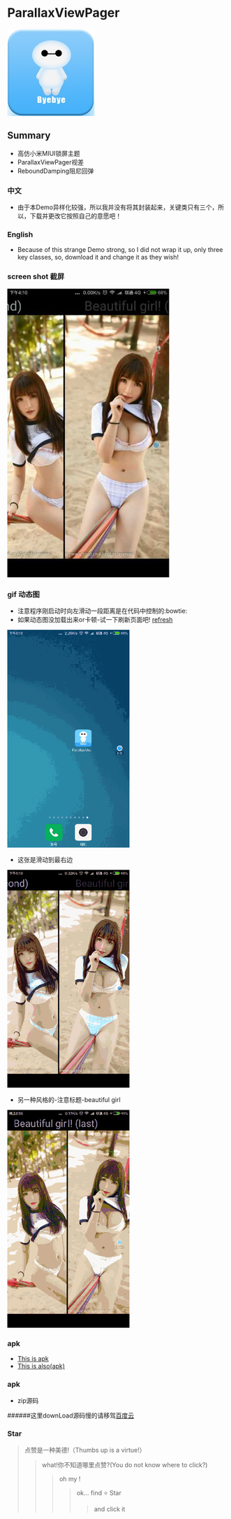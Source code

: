# ParallaxViewPager
![](./app/src/main/res/drawable-xxhdpi/byby.jpg)  
## Summary 
* 高仿小米MIUI锁屏主题
* ParallaxViewPager视差
* ReboundDamping阻尼回弹

### 中文
* 由于本Demo异样化较强，所以我并没有将其封装起来，关键类只有三个，所以，下载并更改它按照自己的意愿吧！

### English
* Because of this strange Demo strong, so I did not wrap it up, only three key classes, so, download it and change it as they wish!

### screen shot 截屏
![](./gifAndapk/dd.jpg) 
### gif 动态图
* 注意程序刚启动时向左滑动一段距离是在代码中控制的:bowtie:
* 如果动态图没加载出来or卡顿-试一下刷新页面吧!
[refresh](https://github.com/gm365066360/ParallaxViewPager "刷新页面")  

![](./gifAndapk/aa.gif)  
* 这张是滑动到最右边

![](./gifAndapk/bb.gif) 
* 另一种风格的-注意标题-beautiful girl

![](./gifAndapk/cc.gif) 
### apk 
* [This is apk](./gifAndapk/parallaxViewPager.apk "apk")
* [This is also(apk)](http://fir.im/6vxd "apk")
### apk 
* zip源码

######这里downLoad源码慢的请移驾[百度云](http://pan.baidu.com/s/1mhMaHTY "31M哦!")
### Star
> 点赞是一种美德!（Thumbs up is a virtue!）
>> what!你不知道哪里点赞?(You do not know where to click?)
>>>oh my ! 
>>>>ok... find :star: Star 
>>>>>and click it
